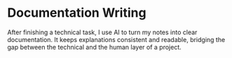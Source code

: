 # Documentation Writing

After finishing a technical task, I use AI to turn my notes into clear documentation. It keeps explanations consistent and readable, bridging the gap between the technical and the human layer of a project.
